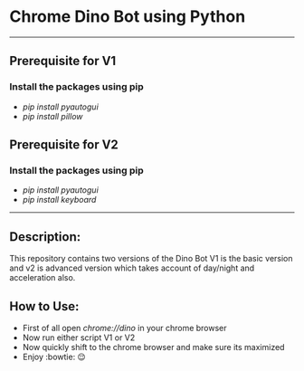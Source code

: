 # **Chrome Dino Bot using Python**
---
## Prerequisite for V1

### Install the packages using pip

- _pip install pyautogui_
- _pip install pillow_

## Prerequisite for V2

### Install the packages using pip

- _pip install pyautogui_
- _pip install keyboard_
---
## Description:
This repository contains two versions of the Dino Bot V1 is the basic version and v2 is advanced version which takes account of day/night and acceleration also.

## How to Use:
- First of all open _chrome://dino_ in your chrome browser
- Now run either script V1 or V2
- Now quickly shift to the chrome browser and make sure its maximized
- Enjoy :bowtie: :relieved:
